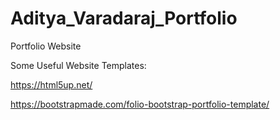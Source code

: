 # Aditya_Varadaraj_Portfolio
Portfolio Website

Some Useful Website Templates:

https://html5up.net/

https://bootstrapmade.com/folio-bootstrap-portfolio-template/
